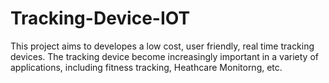 # Tracking-Device-IOT
This project aims to developes a low cost, user friendly, real time tracking devices. The tracking device become increasingly important in a variety of applications, including fitness tracking, Heathcare Monitorng, etc.
